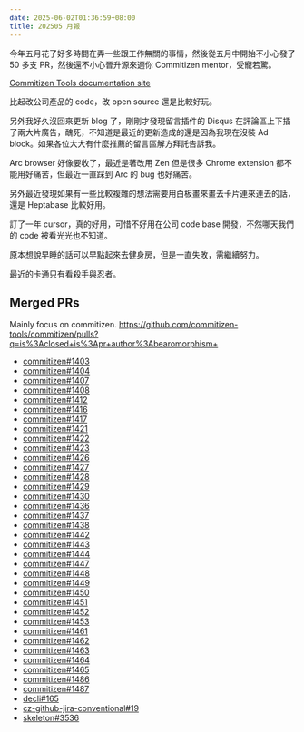 ```yaml
---
date: 2025-06-02T01:36:59+08:00
title: 202505 月報
---
```


今年五月花了好多時間在弄一些跟工作無關的事情，然後從五月中開始不小心發了 50 多支 PR，然後還不小心晉升源來適你 Commitizen mentor，受寵若驚。

[Commitizen Tools documentation site](https://commitizen-tools.github.io/commitizen/)

比起改公司產品的 code，改 open source 還是比較好玩。

另外我好久沒回來更新 blog 了，剛剛才發現留言插件的 Disqus 在評論區上下插了兩大片廣告，醜死，不知道是最近的更新造成的還是因為我現在沒裝 Ad block。如果各位大大有什麼推薦的留言區解方拜託告訴我。

Arc browser 好像要收了，最近是著改用 Zen 但是很多 Chrome extension 都不能用好痛苦，但最近一直踩到 Arc 的 bug 也好痛苦。

另外最近發現如果有一些比較複雜的想法需要用白板畫來畫去卡片連來連去的話，還是 Heptabase 比較好用。

訂了一年 cursor，真的好用，可惜不好用在公司 code base 開發，不然哪天我們的 code 被看光光也不知道。

原本想說早睡的話可以早點起來去健身房，但是一直失敗，需繼續努力。

最近的卡通只有看殺手與忍者。

## Merged PRs

Mainly focus on commitizen. <https://github.com/commitizen-tools/commitizen/pulls?q=is%3Aclosed+is%3Apr+author%3Abearomorphism+>

- [commitizen#1403](https://github.com/commitizen-tools/commitizen/pull/1403)
- [commitizen#1404](https://github.com/commitizen-tools/commitizen/pull/1404)
- [commitizen#1407](https://github.com/commitizen-tools/commitizen/pull/1407)
- [commitizen#1408](https://github.com/commitizen-tools/commitizen/pull/1408)
- [commitizen#1412](https://github.com/commitizen-tools/commitizen/pull/1412)
- [commitizen#1416](https://github.com/commitizen-tools/commitizen/pull/1416)
- [commitizen#1417](https://github.com/commitizen-tools/commitizen/pull/1417)
- [commitizen#1421](https://github.com/commitizen-tools/commitizen/pull/1421)
- [commitizen#1422](https://github.com/commitizen-tools/commitizen/pull/1422)
- [commitizen#1423](https://github.com/commitizen-tools/commitizen/pull/1423)
- [commitizen#1426](https://github.com/commitizen-tools/commitizen/pull/1426)
- [commitizen#1427](https://github.com/commitizen-tools/commitizen/pull/1427)
- [commitizen#1428](https://github.com/commitizen-tools/commitizen/pull/1428)
- [commitizen#1429](https://github.com/commitizen-tools/commitizen/pull/1429)
- [commitizen#1430](https://github.com/commitizen-tools/commitizen/pull/1430)
- [commitizen#1436](https://github.com/commitizen-tools/commitizen/pull/1436)
- [commitizen#1437](https://github.com/commitizen-tools/commitizen/pull/1437)
- [commitizen#1438](https://github.com/commitizen-tools/commitizen/pull/1438)
- [commitizen#1442](https://github.com/commitizen-tools/commitizen/pull/1442)
- [commitizen#1443](https://github.com/commitizen-tools/commitizen/pull/1443)
- [commitizen#1444](https://github.com/commitizen-tools/commitizen/pull/1444)
- [commitizen#1447](https://github.com/commitizen-tools/commitizen/pull/1447)
- [commitizen#1448](https://github.com/commitizen-tools/commitizen/pull/1448)
- [commitizen#1449](https://github.com/commitizen-tools/commitizen/pull/1449)
- [commitizen#1450](https://github.com/commitizen-tools/commitizen/pull/1450)
- [commitizen#1451](https://github.com/commitizen-tools/commitizen/pull/1451)
- [commitizen#1452](https://github.com/commitizen-tools/commitizen/pull/1452)
- [commitizen#1453](https://github.com/commitizen-tools/commitizen/pull/1453)
- [commitizen#1461](https://github.com/commitizen-tools/commitizen/pull/1461)
- [commitizen#1462](https://github.com/commitizen-tools/commitizen/pull/1462)
- [commitizen#1463](https://github.com/commitizen-tools/commitizen/pull/1463)
- [commitizen#1464](https://github.com/commitizen-tools/commitizen/pull/1464)
- [commitizen#1465](https://github.com/commitizen-tools/commitizen/pull/1465)
- [commitizen#1486](https://github.com/commitizen-tools/commitizen/pull/1486)
- [commitizen#1487](https://github.com/commitizen-tools/commitizen/pull/1487)
- [decli#165](https://github.com/woile/decli/pull/165)
- [cz-github-jira-conventional#19](https://github.com/apheris/cz-github-jira-conventional/pull/19)
- [skeleton#3536](https://github.com/skeletonlabs/skeleton/pull/3536)
